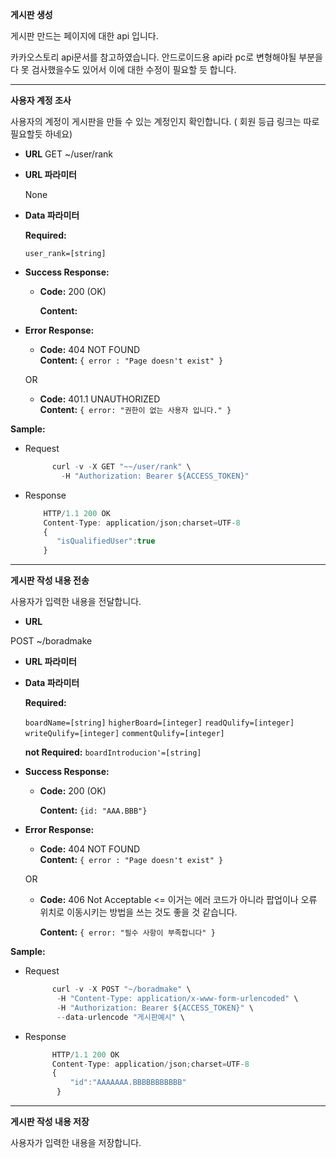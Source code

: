 **게시판 생성**

  게시판 만드는 페이지에 대한 api 입니다.
  
  카카오스토리 api문서를 참고하였습니다. 안드로이드용 api라 pc로 변형해야될 부분을 다 못 검사했을수도 있어서 이에 대한 수정이 필요할 듯 합니다.
 
------------- 

 **사용자 계정 조사**
 
 사용자의 계정이 게시판을 만들 수 있는 계정인지 확인합니다. ( 회원 등급 링크는 따로 필요할듯 하네요)
 

* **URL**
  GET  ~/user/rank
    
*  **URL 파라미터**

    None

* **Data 파라미터**

   **Required:**
     
   `user_rank=[string]`

* **Success Response:**

  * **Code:** 200 (OK)
  
    **Content:**
 
* **Error Response:**

  * **Code:** 404 NOT FOUND <br />
    **Content:** `{ error : "Page doesn't exist" }`

  OR

  * **Code:** 401.1 UNAUTHORIZED <br />
    **Content:** `{ error: "권한이 없는 사용자 입니다." }`

**Sample:**

* Request
  ```javascript
        curl -v -X GET "~~/user/rank" \
          -H "Authorization: Bearer ${ACCESS_TOKEN}"
  ```
  
* Response
  ```javascript
      HTTP/1.1 200 OK
      Content-Type: application/json;charset=UTF-8
      {
         "isQualifiedUser":true
      }
  ```

----
 **게시판 작성 내용 전송**
 
 사용자가 입력한 내용을 전달합니다.
 
 * **URL**

  POST  ~/boradmake
    
*  **URL 파라미터**

* **Data 파라미터**

   **Required:**
   
   `boardName=[string]`
   `higherBoard=[integer]`
   `readQulify=[integer]`
   `writeQulify=[integer]`
   `commentQulify=[integer]`
   
   **not Required:**
   `boardIntroducion'=[string]`

* **Success Response:**

  * **Code:** 200 (OK)
  
    **Content:** `{id: "AAA.BBB"}`
 
* **Error Response:**

  * **Code:** 404 NOT FOUND <br />
    **Content:** `{ error : "Page doesn't exist" }`

  OR

 
  * **Code:** 406 Not Acceptable <= 이거는 에러 코드가 아니라 팝업이나 오류 위치로 이동시키는 방법을 쓰는 것도 좋을 것 같습니다.<br />
    
    **Content:** `{ error: "필수 사항이 부족합니다" }`

**Sample:**

* Request
  ```javascript
        curl -v -X POST "~/boradmake" \
         -H "Content-Type: application/x-www-form-urlencoded" \
         -H "Authorization: Bearer ${ACCESS_TOKEN}" \
         --data-urlencode "게시판예시" \
  ```
  
* Response
  ```javascript
        HTTP/1.1 200 OK
        Content-Type: application/json;charset=UTF-8
        {
            "id":"AAAAAAA.BBBBBBBBBBB"
         }
  ```

 ----
 **게시판 작성 내용 저장**
 
 사용자가 입력한 내용을 저장합니다.
